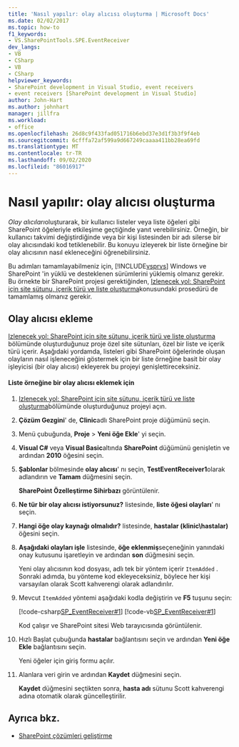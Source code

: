 ```yaml
---
title: 'Nasıl yapılır: olay alıcısı oluşturma | Microsoft Docs'
ms.date: 02/02/2017
ms.topic: how-to
f1_keywords:
- VS.SharePointTools.SPE.EventReceiver
dev_langs:
- VB
- CSharp
- VB
- CSharp
helpviewer_keywords:
- SharePoint development in Visual Studio, event receivers
- event receivers [SharePoint development in Visual Studio]
author: John-Hart
ms.author: johnhart
manager: jillfra
ms.workload:
- office
ms.openlocfilehash: 26d8c9f433fad051716b6ebd37e3d1f3b3f9f4eb
ms.sourcegitcommit: 6cfffa72af599a9d667249caaaa411bb28ea69fd
ms.translationtype: MT
ms.contentlocale: tr-TR
ms.lasthandoff: 09/02/2020
ms.locfileid: "86016917"
---
```

# <a name="how-to-create-an-event-receiver"></a>Nasıl yapılır: olay alıcısı oluşturma
  *Olay alıcıları*oluşturarak, bir kullanıcı listeler veya liste öğeleri gibi SharePoint öğeleriyle etkileşime geçtiğinde yanıt verebilirsiniz. Örneğin, bir kullanıcı takvimi değiştirdiğinde veya bir kişi listesinden bir adı silerse bir olay alıcısındaki kod tetiklenebilir. Bu konuyu izleyerek bir liste örneğine bir olay alıcısının nasıl ekleneceğini öğrenebilirsiniz.

 Bu adımları tamamlayabilmeniz için, [!INCLUDE[vsprvs](../sharepoint/includes/vsprvs-md.md)] Windows ve SharePoint 'in yüklü ve desteklenen sürümlerini yüklemiş olmanız gerekir. Bu örnekte bir SharePoint projesi gerektiğinden, [Izlenecek yol: SharePoint için site sütunu, içerik türü ve liste oluşturma](../sharepoint/walkthrough-create-a-site-column-content-type-and-list-for-sharepoint.md)konusundaki prosedürü de tamamlamış olmanız gerekir.

## <a name="adding-an-event-receiver"></a>Olay alıcısı ekleme
 [Izlenecek yol: SharePoint için site sütunu, içerik türü ve liste oluşturma](../sharepoint/walkthrough-create-a-site-column-content-type-and-list-for-sharepoint.md) bölümünde oluşturduğunuz proje özel site sütunları, özel bir liste ve içerik türü içerir. Aşağıdaki yordamda, listeleri gibi SharePoint öğelerinde oluşan olayların nasıl işleneceğini göstermek için bir liste örneğine basit bir olay işleyicisi (bir olay alıcısı) ekleyerek bu projeyi genişlettireceksiniz.

#### <a name="to-add-an-event-receiver-to-the-list-instance"></a>Liste örneğine bir olay alıcısı eklemek için

1. [Izlenecek yol: SharePoint için site sütunu, içerik türü ve liste oluşturma](../sharepoint/walkthrough-create-a-site-column-content-type-and-list-for-sharepoint.md)bölümünde oluşturduğunuz projeyi açın.

2. **Çözüm Gezgini**' de, **Clinic**adlı SharePoint proje düğümünü seçin.

3. Menü çubuğunda, **Proje**  >  **Yeni öğe Ekle**' yi seçin.

4. **Visual C#** veya **Visual Basic**altında **SharePoint** düğümünü genişletin ve ardından **2010** öğesini seçin.

5. **Şablonlar** bölmesinde **olay alıcısı**' nı seçin, **TestEventReceiver1**olarak adlandırın ve **Tamam** düğmesini seçin.

     **SharePoint Özelleştirme Sihirbazı** görüntülenir.

6. **Ne tür bir olay alıcısı istiyorsunuz?** listesinde, **liste öğesi olayları**' nı seçin.

7. **Hangi öğe olay kaynağı olmalıdır?** listesinde, **hastalar (klinic\hastalar)** öğesini seçin.

8. **Aşağıdaki olayları işle** listesinde, **öğe eklenmiş**seçeneğinin yanındaki onay kutusunu işaretleyin ve ardından **son** düğmesini seçin.

     Yeni olay alıcısının kod dosyası, adlı tek bir yöntem içerir `ItemAdded` . Sonraki adımda, bu yönteme kod ekleyeceksiniz, böylece her kişi varsayılan olarak Scott kahverengi olarak adlandırılır.

9. Mevcut `ItemAdded` yöntemi aşağıdaki kodla değiştirin ve **F5** tuşunu seçin:

     [!code-csharp[SP_EventReceiver#1](../sharepoint/codesnippet/CSharp/CustomField1/TestEventReceiver1/TestEventReceiver1.cs#1)]
     [!code-vb[SP_EventReceiver#1](../sharepoint/codesnippet/VisualBasic/CustomField1_VB/EventReceiver1/EventReceiver1.vb#1)]

     Kod çalışır ve SharePoint sitesi Web tarayıcısında görüntülenir.

10. Hızlı Başlat çubuğunda **hastalar** bağlantısını seçin ve ardından **Yeni öğe Ekle** bağlantısını seçin.

     Yeni öğeler için giriş formu açılır.

11. Alanlara veri girin ve ardından **Kaydet** düğmesini seçin.

     **Kaydet** düğmesini seçtikten sonra, **hasta adı** sütunu Scott kahverengi adına otomatik olarak güncelleştirilir.

## <a name="see-also"></a>Ayrıca bkz.

- [SharePoint çözümleri geliştirme](../sharepoint/developing-sharepoint-solutions.md)